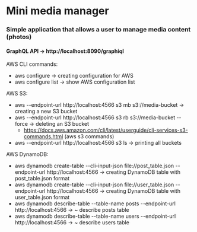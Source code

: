 # Mini media manager

### Simple application that allows a user to manage media content (photos)

#### GraphQL API -> http://localhost:8090/graphiql

AWS CLI commands:
* aws configure -> creating configuration for AWS
* aws configure list -> show AWS configuration list

AWS S3:
* aws --endpoint-url http://localhost:4566 s3 mb s3://media-bucket -> creating a new S3 bucket
* aws --endpoint-url http://localhost:4566 s3 rb s3://media-bucket --force -> deleting an S3 bucket
    * https://docs.aws.amazon.com/cli/latest/userguide/cli-services-s3-commands.html (aws s3 commands)
* aws --endpoint-url http://localhost:4566 s3 ls -> printing all buckets

AWS DynamoDB:
* aws dynamodb create-table --cli-input-json file://post_table.json --endpoint-url http://localhost:4566 -> creating DynamoDB table with post_table.json format
* aws dynamodb create-table --cli-input-json file://user_table.json --endpoint-url http://localhost:4566 -> creating DynamoDB table with user_table.json format
* aws dynamodb describe-table --table-name posts --endpoint-url http://localhost:4566 -> ~ describe posts table
* aws dynamodb describe-table --table-name users --endpoint-url http://localhost:4566 -> ~ describe users table
